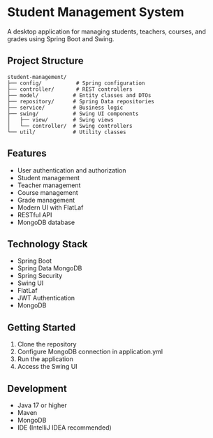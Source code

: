 # Student Management System

A desktop application for managing students, teachers, courses, and grades using Spring Boot and Swing.

## Project Structure
```
student-management/
├── config/           # Spring configuration
├── controller/       # REST controllers
├── model/           # Entity classes and DTOs
├── repository/      # Spring Data repositories
├── service/         # Business logic
├── swing/           # Swing UI components
│   ├── view/        # Swing views
│   └── controller/  # Swing controllers
└── util/            # Utility classes
```

## Features
- User authentication and authorization
- Student management
- Teacher management
- Course management
- Grade management
- Modern UI with FlatLaf
- RESTful API
- MongoDB database

## Technology Stack
- Spring Boot
- Spring Data MongoDB
- Spring Security
- Swing UI
- FlatLaf
- JWT Authentication
- MongoDB

## Getting Started
1. Clone the repository
2. Configure MongoDB connection in application.yml
3. Run the application
4. Access the Swing UI

## Development
- Java 17 or higher
- Maven
- MongoDB
- IDE (IntelliJ IDEA recommended) 